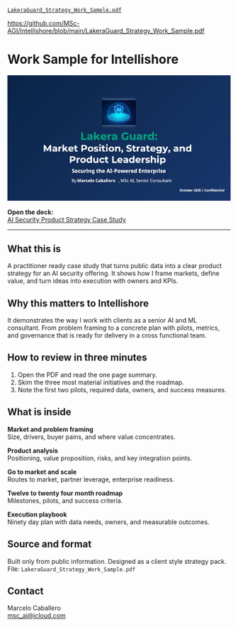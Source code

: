 [`LakeraGuard_Strategy_Work_Sample.pdf`](TLakeraGuard_Strategy_Work_Sample.pdf)

https://github.com/MSc-AGI/Intellishore/blob/main/LakeraGuard_Strategy_Work_Sample.pdf
# Work Sample for Intellishore

<img src="pictures/title_sample.jpg" alt="Market Position, Strategy, and Product Leadership" width="700">

**Open the deck:**  
[AI Security Product Strategy Case Study](https://gitfront.io/your-full-pdf-url.pdf)

---

## What this is

A practitioner ready case study that turns public data into a clear product strategy for an AI security offering. It shows how I frame markets, define value, and turn ideas into execution with owners and KPIs.

## Why this matters to Intellishore

It demonstrates the way I work with clients as a senior AI and ML consultant. From problem framing to a concrete plan with pilots, metrics, and governance that is ready for delivery in a cross functional team.

## How to review in three minutes

1. Open the PDF and read the one page summary.  
2. Skim the three most material initiatives and the roadmap.  
3. Note the first two pilots, required data, owners, and success measures.

## What is inside

**Market and problem framing**  
Size, drivers, buyer pains, and where value concentrates.

**Product analysis**  
Positioning, value proposition, risks, and key integration points.

**Go to market and scale**  
Routes to market, partner leverage, enterprise readiness.

**Twelve to twenty four month roadmap**  
Milestones, pilots, and success criteria.

**Execution playbook**  
Ninety day plan with data needs, owners, and measurable outcomes.

## Source and format

Built only from public information. Designed as a client style strategy pack.  
File: `LakeraGuard_Strategy_Work_Sample.pdf`

## Contact

Marcelo Caballero  
msc_ai@icloud.com
